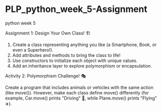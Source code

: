# PLP_python_week_5-Assignment
python week 5

Assignment 1: Design Your Own Class! 🏗️
1. Create a class representing anything you like (a Smartphone, Book, or even a Superhero!).
2. Add attributes and methods to bring the class to life!
3. Use constructors to initialize each object with unique values.
4. Add an inheritance layer to explore polymorphism or encapsulation.


Activity 2: Polymorphism Challenge! 🎭

Create a program that includes animals or vehicles with the same action (like move()). 
However, make each class define move() differently (for example, Car.move() 
prints "Driving" 🚗, while Plane.move() prints "Flying" ✈️).